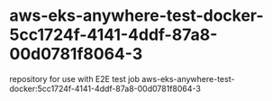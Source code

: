 # aws-eks-anywhere-test-docker-5cc1724f-4141-4ddf-87a8-00d0781f8064-3
repository for use with E2E test job aws-eks-anywhere-test-docker:5cc1724f-4141-4ddf-87a8-00d0781f8064-3
